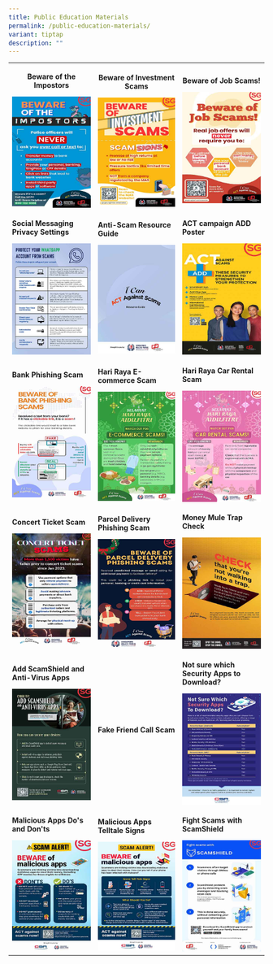 ```yaml
---
title: Public Education Materials
permalink: /public-education-materials/
variant: tiptap
description: ""
---
```

<table style="minWidth: 75px">
<colgroup>
<col>
<col>
<col>
</colgroup>
<tbody>
<tr>
<th rowspan="1" colspan="1">
<p><strong>Beware of the Impostors</strong>
</p><a class="isomer-image-wrapper" href="/files/HDB%20DDPs/GOIS_2_SA_Full__1080x1920_.pdf"><img style="width: 100%" height="auto" width="100%" alt="" src="/images/Public Education Materials/HDB DDPs/GOIS_2_SA_Full__1080x1920_.jpg"></a>
</th>
<th rowspan="1" colspan="1">
<p><strong>Beware of Investment Scams</strong>
</p><a class="isomer-image-wrapper" href="/files/HDB%20DDPs/beware_investment_scam.pdf"><img style="width: 100%" height="auto" width="100%" alt="" src="/images/Public Education Materials/HDB DDPs/Beware_Investment_Scam_1080x1920_.jpg"></a>
</th>
<th rowspan="1" colspan="1">
<p><strong>Beware of Job Scams!</strong>
</p><a class="isomer-image-wrapper" href="/files/HDB%20DDPs/Beware_Job_Scam.pdf"><img style="width: 100%" height="auto" width="100%" alt="" src="/images/Public Education Materials/HDB DDPs/Job_Scam_1080x1920_.jpg"></a>
</th>
</tr>
<tr>
<td rowspan="1" colspan="1">
<p><strong>Social Messaging Privacy Settings</strong>
</p><a class="isomer-image-wrapper" href="/files/HDB%20DDPs/Social_Media_Privacy_Settings_Infographic.pdf"><img style="width: 100%" height="auto" width="100%" alt="" src="/images/Public Education Materials/HDB DDPs/Whatsapp_Privacy_Settings_Infographic_1080x1920_.jpg"></a>
</td>
<td rowspan="1" colspan="1">
<p><strong>Anti-Scam Resource Guide</strong>
</p><a class="isomer-image-wrapper" href="https://www.police.gov.sg/-/media/Spf/Advisories/Scams/SPF-Anti-Scam-Resource-Guide.ashx"><img style="width: 100%" height="auto" width="100%" alt="" src="/images/Public Education Materials/Others/SPF_Anti_Scam_Resource_Guide.jpg"></a>
</td>
<td rowspan="1" colspan="1">
<p><strong>ACT campaign ADD Poster</strong>
</p><a class="isomer-image-wrapper" href="/files/HDB%20DDPs/ADD_Round_Up_KV.pdf"><img style="width: 100%" height="auto" width="100%" alt="" src="/images/Public Education Materials/HDB DDPs/ACT_ADD_Round_Up.jpg"></a>
</td>
</tr>
<tr>
<td rowspan="1" colspan="1">
<p><strong>Bank Phishing Scam</strong>
</p><a class="isomer-image-wrapper" href="/files/HDB%20DDPs/Bank_Phishing_Scam.pdf"><img style="width: 100%" height="auto" width="100%" alt="" src="/images/Public Education Materials/HDB DDPs/BPS_SA_Full__1080x1920_.jpg"></a>
</td>
<td rowspan="1" colspan="1">
<p><strong>Hari Raya E-commerce Scam</strong>
</p><a class="isomer-image-wrapper" href="/files/HDB%20DDPs/Hari_Raya_E_commerce_Scam.pdf"><img style="width: 100%" height="auto" width="100%" alt="" src="/images/Public Education Materials/HDB DDPs/HR_ECS__1080x1920_.jpg"></a>
</td>
<td rowspan="1" colspan="1">
<p><strong>Hari Raya Car Rental Scam</strong>
</p><a class="isomer-image-wrapper" href="/files/HDB%20DDPs/Hari_Raya_Car_Rental_Scam.pdf"><img style="width: 100%" height="auto" width="100%" alt="" src="/images/Public Education Materials/HDB DDPs/HR_CRS__1080x1920_.jpg"></a>
</td>
</tr>
<tr>
<td rowspan="1" colspan="1">
<p><strong>Concert Ticket Scam</strong>
</p><a class="isomer-image-wrapper" href="/files/HDB%20DDPs/Concert_Ticket_Scam.pdf"><img style="width: 100%" height="auto" width="100%" alt="" src="/images/Public Education Materials/HDB DDPs/CTS_SA_Full__1080x1920_.jpg"></a>
</td>
<td rowspan="1" colspan="1">
<p><strong>Parcel Delivery Phishing Scam</strong>
</p><a class="isomer-image-wrapper" href="/files/HDB%20DDPs/Parcel_Delivery_Phishing_Scam.pdf"><img style="width: 100%" height="auto" width="100%" alt="" src="/images/Public Education Materials/HDB DDPs/Parcel_Delivery_Scam_1080x1920_.jpg"></a>
</td>
<td rowspan="1" colspan="1">
<p><strong>Money Mule Trap Check</strong>
</p><a class="isomer-image-wrapper" href="/files/HDB%20DDPs/CHECK_Money_Mule.pdf"><img style="width: 100%" height="auto" width="100%" alt="" src="/images/Public Education Materials/HDB DDPs/money_mule.jpg"></a>
</td>
</tr>
<tr>
<td rowspan="1" colspan="1">
<p><strong>Add ScamShield and Anti-Virus Apps</strong>
</p><a class="isomer-image-wrapper" href="/files/HDB%20DDPs/CSA_Security_Apps_KV.pdf"><img style="width: 100%" height="auto" width="100%" alt="" src="/images/Public Education Materials/HDB DDPs/ScamShield_Antivirus_App.jpg"></a>
</td>
<td rowspan="1" colspan="1">
<p><strong>Fake Friend Call Scam</strong>
</p>
</td>
<td rowspan="1" colspan="1">
<p><strong>Not sure which Security Apps to Download?</strong>
</p>
<div class="isomer-image-wrapper">
<img style="width: 100%" height="auto" width="100%" alt="" src="/images/Public Education Materials/HDB DDPs/Security_Apps_Infographic_1080x1920.jpg">
</div>
</td>
</tr>
<tr>
<td rowspan="1" colspan="1">
<p><strong>Malicious Apps Do's and Don'ts</strong>
</p>
<div class="isomer-image-wrapper">
<img style="width: 100%" height="auto" width="100%" alt="" src="/images/Public Education Materials/HDB DDPs/Malicious_Apps_Dos___Donts__1080_x_1920_.jpg">
</div>
</td>
<td rowspan="1" colspan="1">
<p><strong>Malicious Apps Telltale Signs</strong>
</p><a class="isomer-image-wrapper" href="/files/HDB%20DDPs/CSA_Malware_KV.pdf"><img style="width: 100%" height="auto" width="100%" alt="" src="/images/Public Education Materials/HDB DDPs/Malicious_Apps_Telltale___What_to_Do__1080_x_1920_.jpg"></a>
</td>
<td rowspan="1" colspan="1">
<p><strong>Fight Scams with ScamShield</strong>
</p>
<div class="isomer-image-wrapper">
<img style="width: 100%" height="auto" width="100%" alt="" src="/images/Public Education Materials/HDB DDPs/ScamShield_1080x1920_.jpg">
</div>
</td>
</tr>
</tbody>
</table>
<p></p>